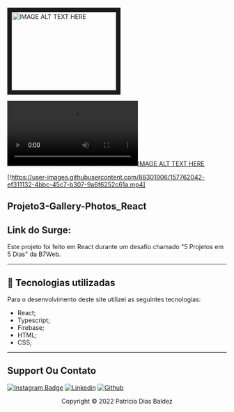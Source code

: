 <a href="https://user-images.githubusercontent.com/88301906/157762042-ef311132-4bbc-45c7-b307-9a6f6252c61a.mp4
" target="_blank"><img src="https://user-images.githubusercontent.com/88301906/157762042-ef311132-4bbc-45c7-b307-9a6f6252c61a.mp4" 
alt="IMAGE ALT TEXT HERE" width="240" height="180" border="10" /></a>


[![IMAGE ALT TEXT HERE](https://user-images.githubusercontent.com/88301906/157762042-ef311132-4bbc-45c7-b307-9a6f6252c61a.mp4)](https://user-images.githubusercontent.com/88301906/157762042-ef311132-4bbc-45c7-b307-9a6f6252c61a.mp4)

[!https://user-images.githubusercontent.com/88301906/157762042-ef311132-4bbc-45c7-b307-9a6f6252c61a.mp4]

## Projeto3-Gallery-Photos_React


## Link do Surge:   

Este projeto foi feito em React durante um desafio chamado "5 Projetos em 5 Dias" da B7Web.

---
## 💼 Tecnologias utilizadas
Para o desenvolvimento deste site utilizei as seguintes tecnologias:

- React;
- Typescript;
- Firebase;
- HTML;
- CSS;

---
## Support Ou Contato 

[![Instagram Badge](https://img.shields.io/badge/Instagram-E4405F?style=for-the-badge&logo=instagram&logoColor=white)](https://www.instagram.com/patriciabaldez/)
[![Linkedin](https://img.shields.io/badge/LinkedIn-0077B5?style=for-the-badge&logo=linkedin&logoColor=white)](https://www.linkedin.com/in/patricia-dias-baldez-a89b0818a/)
[![Github](https://img.shields.io/badge/GitHub-100000?style=for-the-badge&logo=github&logoColor=white)](https://github.com/Patriciabadez/multiform)


<p align="center">Copyright © 2022 Patricia Dias Baldez</p>